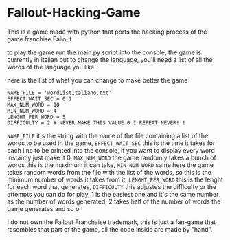 # Fallout-Hacking-Game

This is a game made with python that ports the hacking process of the game franchise Fallout

to play the game run the main.py script into the console, the game is currently in italian but to change the language,
you'll need a list of all the words of the language you like.

here is the list of what you can change to make better the game

```
NAME_FILE = 'wordListItaliano.txt'
EFFECT_WAIT_SEC = 0.1
MAX_NUM_WORD = 10
MIN_NUM_WORD = 4
LENGHT_PER_WORD = 5
DIFFICULTY = 2 # NEVER MAKE THIS VALUE 0 I REPEAT NEVER!!!
```

``` NAME_FILE ``` it's the string with the name of the file containing a list of the words to be used in the game, 
``` EFFECT_WAIT_SEC ``` this is the time it takes for each line to be printed into the console, if you want to display every word instantly just make it 0, 
``` MAX_NUM_WORD ``` the game randomly takes a bunch of words this is the maximum it can take, 
``` MIN_NUM_WORD ``` same here the game takes random words from the file with the list of the words, so this is the minimum number of words it takes from it, 
``` LENGHT_PER_WORD ``` this is the lenght for each word that generates, 
``` DIFFICULTY ``` this adjustes the difficulty or the attempts you can do for play, 1 is the easiest one and it's the same number as the number of words generated, 2 takes half of the number of words the game generates and so on

I do not own the Fallout Franchaise trademark, this is just a fan-game that resembles that part of the game, all the code inside are made by "hand".
